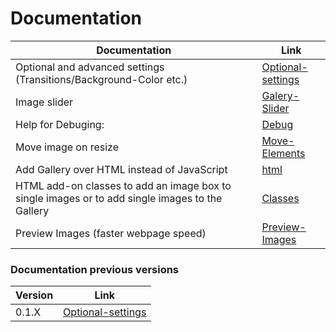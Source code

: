 # Documentation


|Documentation|Link|
|---|---|
| Optional and advanced settings (Transitions/Background-Color etc.) | [Optional-settings](Optional-settings.md) |
| Image slider | [Galery-Slider](Galery-Slider.md) |
| Help for Debuging: | [Debug](debug.md) |
| Move image on resize | [Move-Elements](Move-Elements.md) |
| Add Gallery over HTML instead of JavaScript | [html](html.md) |
| HTML add-on classes to add an image box to single images or to add single images to the Gallery | [Classes](Classes.md) |
| Preview Images (faster webpage speed) | [Preview-Images](Preview-Images.md) |

### Documentation previous versions

|Version|Link|
|---|---|
| 0.1.X | [Optional-settings](./0.1.X/documentation.md) |

